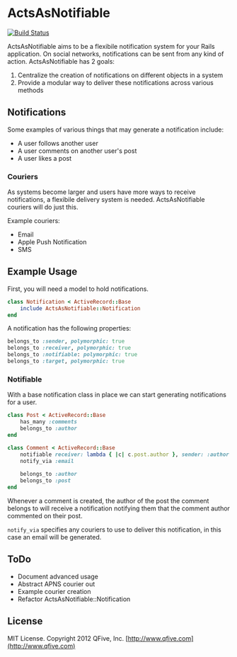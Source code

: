 # ActsAsNotifiable
[![Build Status](https://secure.travis-ci.org/QFive/acts_as_notifiable.png)](http://travis-ci.org/QFive/acts_as_notifiable)

ActsAsNotifiable aims to be a flexibile notification system for your Rails application. On social networks, notifications can be sent from any kind of action. ActsAsNotifiable has 2 goals:

1. Centralize the creation of notifications on different objects in a system
2. Provide a modular way to deliver these notifications across various methods

## Notifications
Some examples of various things that may generate a notification include:

* A user follows another user
* A user comments on another user's post
* A user likes a post


### Couriers
As systems become larger and users have more ways to receive notifications, a flexibile delivery system is needed. ActsAsNotifiable couriers will do just this.

Example couriers:

* Email
* Apple Push Notification
* SMS

## Example Usage

First, you will need a model to hold notifications.

```ruby
class Notification < ActiveRecord::Base
	include ActsAsNotifiable::Notification
end
````


A notification has the following properties:

```ruby
belongs_to :sender, polymorphic: true
belongs_to :receiver, polymorphic: true
belongs_to :notifiable: polymorphic: true
belongs_to :target, polymorphic: true
```

### Notifiable
With a base notification class in place we can start generating notifications for a user.

```ruby
class Post < ActiveRecord::Base
	has_many :comments
	belongs_to :author
end

class Comment < ActiveRecord::Base
	notifiable receiver: lambda { |c| c.post.author }, sender: :author
	notify_via :email
	
	belongs_to :author
	belongs_to :post
end
```
Whenever a comment is created, the author of the post the comment belongs to will receive a notification notifying them that the comment author commented on their post.

`notify_via` specifies any couriers to use to deliver this notification, in this case an email will be generated.

## ToDo

* Document advanced usage
* Abstract APNS courier out
* Example courier creation
* Refactor ActsAsNotifiable::Notification

## License
MIT License. Copyright 2012 QFive, Inc. [http://www.qfive.com](http://www.qfive.com)
